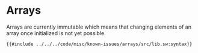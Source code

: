 # Arrays

Arrays are currently immutable which means that changing elements of an array once initialized is not yet possible.

```sway
{{#include ../../../code/misc/known-issues/arrays/src/lib.sw:syntax}}
```

